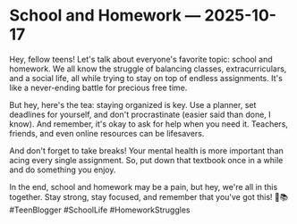 # School and Homework — 2025-10-17

Hey, fellow teens! Let's talk about everyone's favorite topic: school and homework. We all know the struggle of balancing classes, extracurriculars, and a social life, all while trying to stay on top of endless assignments. It's like a never-ending battle for precious free time.

But hey, here's the tea: staying organized is key. Use a planner, set deadlines for yourself, and don't procrastinate (easier said than done, I know). And remember, it's okay to ask for help when you need it. Teachers, friends, and even online resources can be lifesavers.

And don't forget to take breaks! Your mental health is more important than acing every single assignment. So, put down that textbook once in a while and do something you enjoy.

In the end, school and homework may be a pain, but hey, we're all in this together. Stay strong, stay focused, and remember that you've got this! 💪📚 #TeenBlogger #SchoolLife #HomeworkStruggles